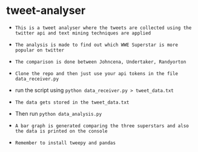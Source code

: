 # tweet-analyser

- `This is a tweet analyser where the tweets are collected using the twitter api and text mining techniques are applied `

- `The analysis is made to find out which WWE Superstar is more popular on twitter`

- `The comparison is done between Johncena, Undertaker, Randyorton`

- `Clone the repo and then just use your api tokens in the file data_receiver.py`

- run the script using `python data_receiver.py > tweet_data.txt`

- `The data gets stored in the tweet_data.txt`

- Then run `python data_analysis.py`

- `A bar graph is generated comparing the three superstars and also the data is printed on the console`

- `Remember to install tweepy and pandas`
